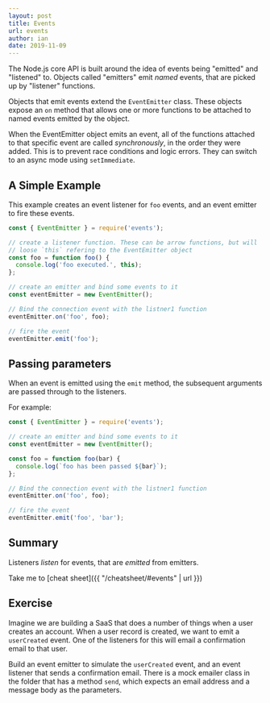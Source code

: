 ```yaml
---
layout: post
title: Events
url: events
author: ian
date: 2019-11-09
---
```


The Node.js core API is built around the idea of events being "emitted" and "listened" to. Objects called "emitters" emit _named_ events, that are picked up by "listener" functions.

Objects that emit events extend the `EventEmitter` class. These objects expose an `on` method that allows one or more functions to be attached to named events emitted by the object.

When the EventEmitter object emits an event, all of the functions attached to that specific event are called _synchronously_, in the order they were added. This is to prevent race conditions and logic errors. They can switch to an async mode using `setImmediate`.

## A Simple Example

This example creates an event listener for `foo` events, and an event emitter to fire these events.

<div class="repl-code">

```javascript
const { EventEmitter } = require('events');

// create a listener function. These can be arrow functions, but will
// loose `this` refering to the EventEmitter object
const foo = function foo() {
  console.log('foo executed.', this);
};

// create an emitter and bind some events to it
const eventEmitter = new EventEmitter();

// Bind the connection event with the listner1 function
eventEmitter.on('foo', foo);

// fire the event
eventEmitter.emit('foo');
```

</div>

## Passing parameters

When an event is emitted using the `emit` method, the subsequent arguments are passed through to the listeners.

For example:

<div class="repl-code">

```javascript
const { EventEmitter } = require('events');

// create an emitter and bind some events to it
const eventEmitter = new EventEmitter();

const foo = function foo(bar) {
  console.log(`foo has been passed ${bar}`);
};

// Bind the connection event with the listner1 function
eventEmitter.on('foo', foo);

// fire the event
eventEmitter.emit('foo', 'bar');
```

</div>

## Summary

Listeners _listen_ for events, that are _emitted_ from emitters.

Take me to [cheat sheet]({{ "/cheatsheet/#events" | url }})

## Exercise

Imagine we are building a SaaS that does a number of things when a user creates an account. When a user record
is created, we want to emit a `userCreated` event. One of the listeners for this will email a confirmation
email to that user.

Build an event emitter to simulate the `userCreated` event, and an event listener that sends a confirmation email. There is a mock emailer class in the folder that has a method `send`, which expects an email address and a message body as the parameters.

